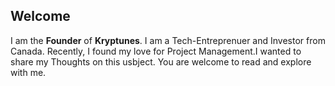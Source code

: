 ## Welcome ##

I am the **Founder** of **Kryptunes**. I am a Tech-Entreprenuer and Investor from Canada. Recently, I found my love for Project Management.I wanted to share my Thoughts on this usbject. You are welcome to read and explore with me.


```Contact: info@kryptunes.com
